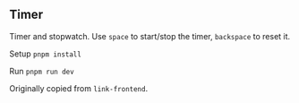 ## Timer

Timer and stopwatch.
Use `space` to start/stop the timer, `backspace` to reset it.

Setup
`pnpm install`

Run
`pnpm run dev`

Originally copied from `link-frontend`.

